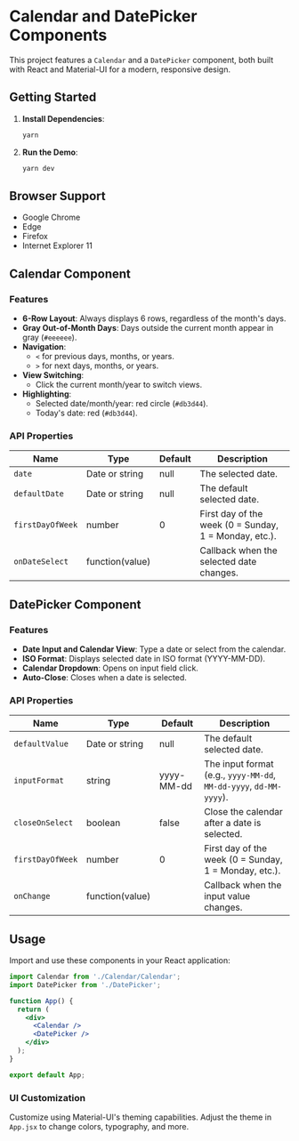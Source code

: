 # Calendar and DatePicker Components

This project features a `Calendar` and a `DatePicker` component, both built with React and Material-UI for a modern, responsive design.

## Getting Started

1. **Install Dependencies**:
   ```bash
   yarn
   ```
2. **Run the Demo**:
   ```bash
   yarn dev
   ```

## Browser Support

- Google Chrome
- Edge
- Firefox
- Internet Explorer 11

## Calendar Component

### Features

- **6-Row Layout**: Always displays 6 rows, regardless of the month's days.
- **Gray Out-of-Month Days**: Days outside the current month appear in gray (`#eeeeee`).
- **Navigation**: 
  - `<` for previous days, months, or years.
  - `>` for next days, months, or years.
- **View Switching**:
  - Click the current month/year to switch views.
- **Highlighting**:
  - Selected date/month/year: red circle (`#db3d44`).
  - Today's date: red (`#db3d44`).

### API Properties

| Name            | Type             | Default | Description                                      |
|-----------------|------------------|---------|--------------------------------------------------|
| `date`          | Date or string   | null    | The selected date.                               |
| `defaultDate`   | Date or string   | null    | The default selected date.                       |
| `firstDayOfWeek`| number           | 0       | First day of the week (0 = Sunday, 1 = Monday, etc.). |
| `onDateSelect`  | function(value)  |         | Callback when the selected date changes.         |

## DatePicker Component

### Features

- **Date Input and Calendar View**: Type a date or select from the calendar.
- **ISO Format**: Displays selected date in ISO format (YYYY-MM-DD).
- **Calendar Dropdown**: Opens on input field click.
- **Auto-Close**: Closes when a date is selected.

### API Properties

| Name            | Type             | Default     | Description                                      |
|-----------------|------------------|-------------|--------------------------------------------------|
| `defaultValue`  | Date or string   | null        | The default selected date.                       |
| `inputFormat`   | string           | yyyy-MM-dd  | The input format (e.g., `yyyy-MM-dd`, `MM-dd-yyyy`, `dd-MM-yyyy`).           |
| `closeOnSelect` | boolean          | false       | Close the calendar after a date is selected.     |
| `firstDayOfWeek`| number           | 0           | First day of the week (0 = Sunday, 1 = Monday, etc.). |
| `onChange`      | function(value)  |             | Callback when the input value changes.           |

## Usage

Import and use these components in your React application:

```jsx
import Calendar from './Calendar/Calendar';
import DatePicker from './DatePicker';

function App() {
  return (
    <div>
      <Calendar />
      <DatePicker />
    </div>
  );
}

export default App;
```

### UI Customization

Customize using Material-UI's theming capabilities. Adjust the theme in `App.jsx` to change colors, typography, and more.